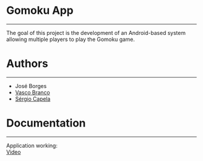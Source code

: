 # Gomoku App
----
The goal of this project is the development of an Android-based system allowing multiple players to play the Gomoku game.

# Authors
----
- José Borges
- [Vasco Branco](https://github.com/Vaasco)
- [Sérgio Capela](https://github.com/sergiocapela)

# Documentation
----
Application working:\
[Video](https://drive.google.com/file/d/1_NXPWoFwa0AgfAgFV6tTbyZ6FrZMtytu/view?usp=drive_link)

